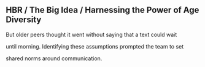 ## HBR / The Big Idea / Harnessing the Power of Age Diversity

But older peers thought it went without saying that a text could wait

until morning. Identifying these assumptions prompted the team to set

shared norms around communication.